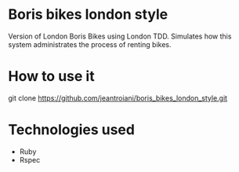 Boris bikes london style
========================
Version of London Boris Bikes using London TDD. Simulates how this system administrates the process of renting bikes.


How to use it
=============
git clone https://github.com/jeantroiani/boris_bikes_london_style.git

Technologies used
=============
- Ruby
- Rspec

